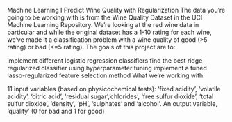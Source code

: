 Machine Learning I
Predict Wine Quality with Regularization
The data you’re going to be working with is from the Wine Quality Dataset in the UCI Machine Learning Repository. We’re looking at the red wine data in particular and while the original dataset has a 1-10 rating for each wine, we’ve made it a classification problem with a wine quality of good (>5 rating) or bad (<=5 rating). The goals of this project are to:

implement different logistic regression classifiers
find the best ridge-regularized classifier using hyperparameter tuning
implement a tuned lasso-regularized feature selection method
What we’re working with:

11 input variables (based on physicochemical tests): ‘fixed acidity’, ‘volatile acidity’, ‘citric acid’, ‘residual sugar’,’chlorides’, ‘free sulfur dioxide’, ‘total sulfur dioxide’, ‘density’, ‘pH’, ‘sulphates’ and ‘alcohol’.
An output variable, ‘quality’ (0 for bad and 1 for good)